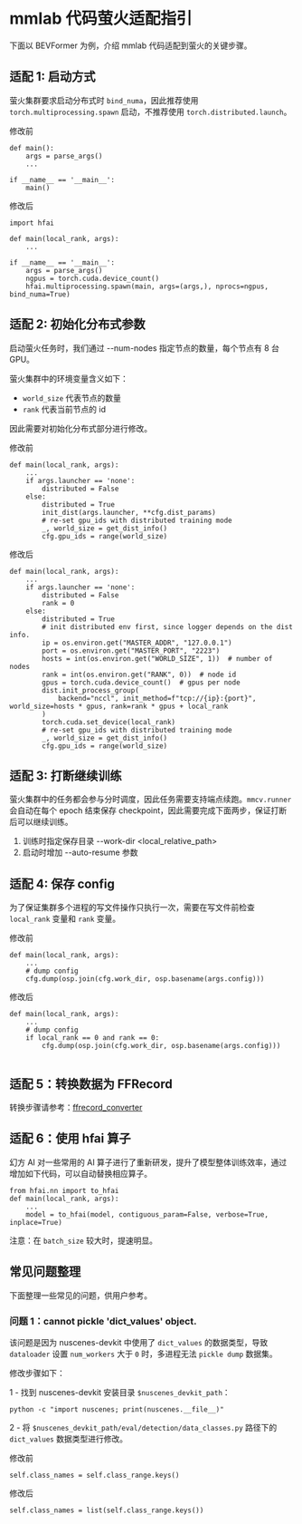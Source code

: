 # mmlab 代码萤火适配指引

下面以 BEVFormer 为例，介绍 mmlab 代码适配到萤火的关键步骤。

## 适配 1: 启动方式

萤火集群要求启动分布式时 `bind_numa`，因此推荐使用 `torch.multiprocessing.spawn` 启动，不推荐使用 `torch.distributed.launch`。

修改前

```
def main():
    args = parse_args()
    ...

if __name__ == '__main__':
    main()
```

修改后

```
import hfai

def main(local_rank, args):
    ...

if __name__ == '__main__':
    args = parse_args()
    ngpus = torch.cuda.device_count()
    hfai.multiprocessing.spawn(main, args=(args,), nprocs=ngpus, bind_numa=True)
```

## 适配 2: 初始化分布式参数
启动萤火任务时，我们通过 --num-nodes 指定节点的数量，每个节点有 8 台 GPU。

萤火集群中的环境变量含义如下：
- `world_size` 代表节点的数量
- `rank` 代表当前节点的 id

因此需要对初始化分布式部分进行修改。

修改前

```
def main(local_rank, args):
    ...
    if args.launcher == 'none':
        distributed = False
    else:
        distributed = True
        init_dist(args.launcher, **cfg.dist_params) 
        # re-set gpu_ids with distributed training mode
        _, world_size = get_dist_info()
        cfg.gpu_ids = range(world_size)
```

修改后

```
def main(local_rank, args):
    ...
    if args.launcher == 'none':
        distributed = False
        rank = 0
    else:
        distributed = True
        # init distributed env first, since logger depends on the dist info.
        ip = os.environ.get("MASTER_ADDR", "127.0.0.1")
        port = os.environ.get("MASTER_PORT", "2223")
        hosts = int(os.environ.get("WORLD_SIZE", 1))  # number of nodes
        rank = int(os.environ.get("RANK", 0))  # node id
        gpus = torch.cuda.device_count()  # gpus per node
        dist.init_process_group(
            backend="nccl", init_method=f"tcp://{ip}:{port}", world_size=hosts * gpus, rank=rank * gpus + local_rank
        )
        torch.cuda.set_device(local_rank)
        # re-set gpu_ids with distributed training mode
        _, world_size = get_dist_info()
        cfg.gpu_ids = range(world_size)
```

## 适配 3: 打断继续训练

萤火集群中的任务都会参与分时调度，因此任务需要支持端点续跑。`mmcv.runner` 会自动在每个 epoch 结束保存 checkpoint，因此需要完成下面两步，保证打断后可以继续训练。

1. 训练时指定保存目录 --work-dir <local_relative_path>
2. 启动时增加 --auto-resume 参数


## 适配 4: 保存 config

为了保证集群多个进程的写文件操作只执行一次，需要在写文件前检查 `local_rank` 变量和 `rank` 变量。

修改前

```
def main(local_rank, args):
    ...
    # dump config
    cfg.dump(osp.join(cfg.work_dir, osp.basename(args.config)))
```

修改后

```
def main(local_rank, args):
    ...
    # dump config
    if local_rank == 0 and rank == 0:
        cfg.dump(osp.join(cfg.work_dir, osp.basename(args.config)))
    
```

## 适配 5：转换数据为 FFRecord

转换步骤请参考：[ffrecord_converter](https://github.com/HFAiLab/ffrecord_converters)

## 适配 6：使用 hfai 算子

幻方 AI 对一些常用的 AI 算子进行了重新研发，提升了模型整体训练效率，通过增加如下代码，可以自动替换相应算子。

```
from hfai.nn import to_hfai
def main(local_rank, args):
    ...
    model = to_hfai(model, contiguous_param=False, verbose=True, inplace=True)    
```
注意：在 `batch_size` 较大时，提速明显。



## 常见问题整理
下面整理一些常见的问题，供用户参考。

### 问题 1：cannot pickle 'dict_values' object.

该问题是因为 nuscenes-devkit 中使用了 `dict_values` 的数据类型，导致 `dataloader` 设置 `num_workers` 大于 `0` 时，多进程无法 `pickle dump` 数据集。

修改步骤如下：

1 - 找到 nuscenes-devkit 安装目录 `$nuscenes_devkit_path`：
```
python -c "import nuscenes; print(nuscenes.__file__)"
```

2 - 将 `$nuscenes_devkit_path/eval/detection/data_classes.py` 路径下的 `dict_values` 数据类型进行修改。

修改前
```
self.class_names = self.class_range.keys()
```
修改后
```
self.class_names = list(self.class_range.keys())
```


